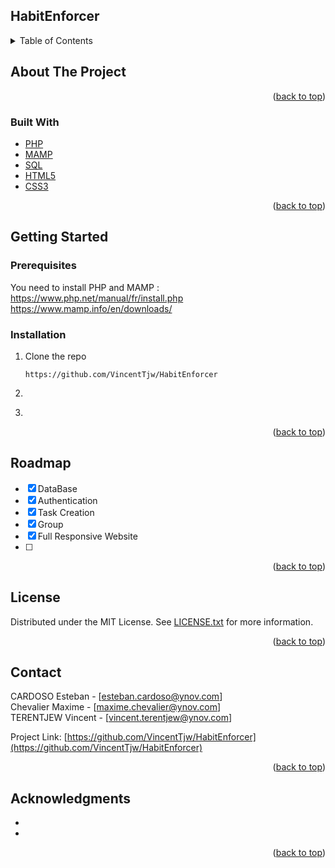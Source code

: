 <div id="top"></div>

<!-- HabitEnforcer  -->
## HabitEnforcer 

<!-- TABLE OF CONTENTS -->
<details>
  <summary>Table of Contents</summary>
  <ol>
    <li>
      <a href="#about-the-project">About The Project</a>
      <ul>
        <li><a href="#built-with">Built With</a></li>
      </ul>
    </li>
    <li>
      <a href="#getting-started">Getting Started</a>
      <ul>
        <li><a href="#prerequisites">Prerequisites</a></li>
        <li><a href="#installation">Installation</a></li>
      </ul>
    </li>
    <li><a href="#roadmap">Roadmap</a></li>
    <li><a href="#license">License</a></li>
    <li><a href="#contact">Contact</a></li>
    <li><a href="#acknowledgments">Acknowledgments</a></li>
  </ol>
</details>



<!-- ABOUT THE PROJECT -->
## About The Project




<p align="right">(<a href="#top">back to top</a>)</p>



### Built With
* [PHP](https://www.php.net/)
* [MAMP](https://www.mamp.info/en/downloads/)
* [SQL](https://sql.sh/)
* [HTML5](https://html.spec.whatwg.org/multipage/)
* [CSS3](https://developer.mozilla.org/en-US/docs/Web/CSS)

<p align="right">(<a href="#top">back to top</a>)</p>



<!-- GETTING STARTED -->
## Getting Started

### Prerequisites

You need to install PHP and MAMP :
<br>
https://www.php.net/manual/fr/install.php
https://www.mamp.info/en/downloads/

### Installation

1. Clone the repo
   ```
   https://github.com/VincentTjw/HabitEnforcer
   ```
2. 
   ```
   
   ```
3. 
   ```
   
   ```


<p align="right">(<a href="#top">back to top</a>)</p>



<!-- ROADMAP -->
## Roadmap

- [x] DataBase
- [x] Authentication
- [x] Task Creation 
- [x] Group 
- [x] Full Responsive Website
- [ ] 

<p align="right">(<a href="#top">back to top</a>)</p>

<!-- LICENSE -->
## License

Distributed under the MIT License. See [LICENSE.txt]() for more information.

<p align="right">(<a href="#top">back to top</a>)</p>



<!-- CONTACT -->
## Contact

CARDOSO Esteban - [esteban.cardoso@ynov.com] <br>
Chevalier Maxime - [maxime.chevalier@ynov.com] <br>
TERENTJEW Vincent - [vincent.terentjew@ynov.com] <br>



Project Link: [https://github.com/VincentTjw/HabitEnforcer](https://github.com/VincentTjw/HabitEnforcer)

<p align="right">(<a href="#top">back to top</a>)</p>

<!-- ACKNOWLEDGMENTS -->
## Acknowledgments
* []()
* []()

<p align="right">(<a href="#top">back to top</a>)</p>